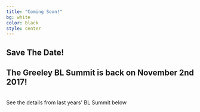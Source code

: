 ```yaml
---
title: "Coming Soon!"
bg: white
color: black
style: center
---
```


## Save The Date!

<i class="fa fa-calendar-check-o" aria-hidden="false"></i>

## The Greeley BL Summit is back on November 2nd 2017!
<br>
See the details from last years' BL Summit below
